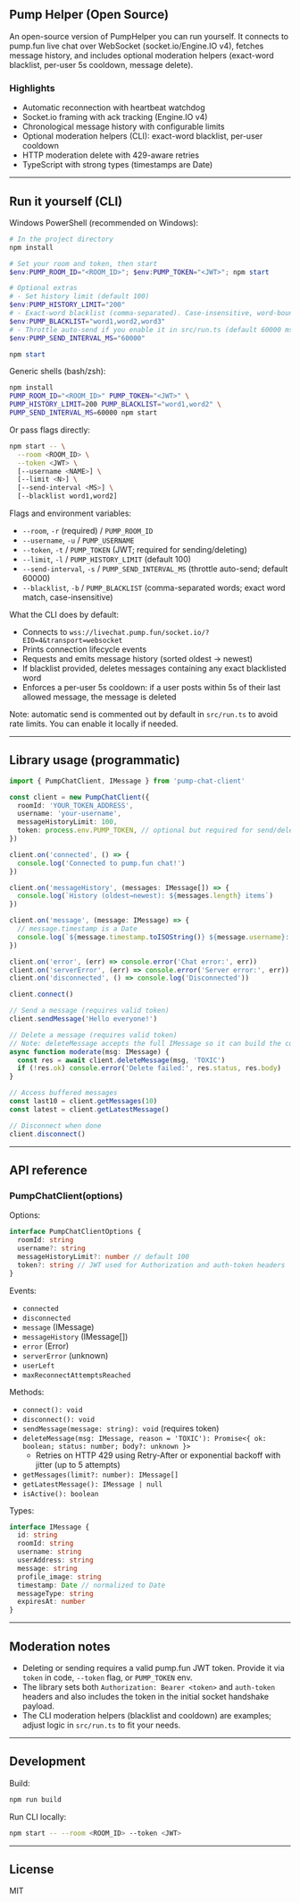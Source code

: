 ## Pump Helper (Open Source)

An open-source version of PumpHelper you can run yourself. It connects to pump.fun live chat over WebSocket (socket.io/Engine.IO v4), fetches message history, and includes optional moderation helpers (exact-word blacklist, per-user 5s cooldown, message delete).

### Highlights

- Automatic reconnection with heartbeat watchdog
- Socket.io framing with ack tracking (Engine.IO v4)
- Chronological message history with configurable limits
- Optional moderation helpers (CLI): exact-word blacklist, per-user cooldown
- HTTP moderation delete with 429-aware retries
- TypeScript with strong types (timestamps are Date)

---

## Run it yourself (CLI)

Windows PowerShell (recommended on Windows):

```powershell
# In the project directory
npm install

# Set your room and token, then start
$env:PUMP_ROOM_ID="<ROOM_ID>"; $env:PUMP_TOKEN="<JWT>"; npm start

# Optional extras
# - Set history limit (default 100)
$env:PUMP_HISTORY_LIMIT="200"
# - Exact-word blacklist (comma-separated). Case-insensitive, word-boundary matched
$env:PUMP_BLACKLIST="word1,word2,word3"
# - Throttle auto-send if you enable it in src/run.ts (default 60000 ms)
$env:PUMP_SEND_INTERVAL_MS="60000"

npm start
```

Generic shells (bash/zsh):

```bash
npm install
PUMP_ROOM_ID="<ROOM_ID>" PUMP_TOKEN="<JWT>" \
PUMP_HISTORY_LIMIT=200 PUMP_BLACKLIST="word1,word2" \
PUMP_SEND_INTERVAL_MS=60000 npm start
```

Or pass flags directly:

```bash
npm start -- \
  --room <ROOM_ID> \
  --token <JWT> \
  [--username <NAME>] \
  [--limit <N>] \
  [--send-interval <MS>] \
  [--blacklist word1,word2]
```

Flags and environment variables:

- `--room`, `-r` (required) / `PUMP_ROOM_ID`
- `--username`, `-u` / `PUMP_USERNAME`
- `--token`, `-t` / `PUMP_TOKEN` (JWT; required for sending/deleting)
- `--limit`, `-l` / `PUMP_HISTORY_LIMIT` (default 100)
- `--send-interval`, `-s` / `PUMP_SEND_INTERVAL_MS` (throttle auto-send; default 60000)
- `--blacklist`, `-b` / `PUMP_BLACKLIST` (comma-separated words; exact word match, case-insensitive)

What the CLI does by default:

- Connects to `wss://livechat.pump.fun/socket.io/?EIO=4&transport=websocket`
- Prints connection lifecycle events
- Requests and emits message history (sorted oldest → newest)
- If blacklist provided, deletes messages containing any exact blacklisted word
- Enforces a per-user 5s cooldown: if a user posts within 5s of their last allowed message, the message is deleted

Note: automatic send is commented out by default in `src/run.ts` to avoid rate limits. You can enable it locally if needed.

---

## Library usage (programmatic)

```typescript
import { PumpChatClient, IMessage } from 'pump-chat-client'

const client = new PumpChatClient({
  roomId: 'YOUR_TOKEN_ADDRESS',
  username: 'your-username',
  messageHistoryLimit: 100,
  token: process.env.PUMP_TOKEN, // optional but required for send/delete
})

client.on('connected', () => {
  console.log('Connected to pump.fun chat!')
})

client.on('messageHistory', (messages: IMessage[]) => {
  console.log(`History (oldest→newest): ${messages.length} items`)
})

client.on('message', (message: IMessage) => {
  // message.timestamp is a Date
  console.log(`${message.timestamp.toISOString()} ${message.username}: ${message.message}`)
})

client.on('error', (err) => console.error('Chat error:', err))
client.on('serverError', (err) => console.error('Server error:', err))
client.on('disconnected', () => console.log('Disconnected'))

client.connect()

// Send a message (requires valid token)
client.sendMessage('Hello everyone!')

// Delete a message (requires valid token)
// Note: deleteMessage accepts the full IMessage so it can build the correct URL
async function moderate(msg: IMessage) {
  const res = await client.deleteMessage(msg, 'TOXIC')
  if (!res.ok) console.error('Delete failed:', res.status, res.body)
}

// Access buffered messages
const last10 = client.getMessages(10)
const latest = client.getLatestMessage()

// Disconnect when done
client.disconnect()
```

---

## API reference

### PumpChatClient(options)

Options:

```typescript
interface PumpChatClientOptions {
  roomId: string
  username?: string
  messageHistoryLimit?: number // default 100
  token?: string // JWT used for Authorization and auth-token headers
}
```

Events:

- `connected`
- `disconnected`
- `message` (IMessage)
- `messageHistory` (IMessage[])
- `error` (Error)
- `serverError` (unknown)
- `userLeft`
- `maxReconnectAttemptsReached`

Methods:

- `connect(): void`
- `disconnect(): void`
- `sendMessage(message: string): void` (requires token)
- `deleteMessage(msg: IMessage, reason = 'TOXIC'): Promise<{ ok: boolean; status: number; body?: unknown }>`
  - Retries on HTTP 429 using Retry-After or exponential backoff with jitter (up to 5 attempts)
- `getMessages(limit?: number): IMessage[]`
- `getLatestMessage(): IMessage | null`
- `isActive(): boolean`

Types:

```typescript
interface IMessage {
  id: string
  roomId: string
  username: string
  userAddress: string
  message: string
  profile_image: string
  timestamp: Date // normalized to Date
  messageType: string
  expiresAt: number
}
```

---

## Moderation notes

- Deleting or sending requires a valid pump.fun JWT token. Provide it via `token` in code, `--token` flag, or `PUMP_TOKEN` env.
- The library sets both `Authorization: Bearer <token>` and `auth-token` headers and also includes the token in the initial socket handshake payload.
- The CLI moderation helpers (blacklist and cooldown) are examples; adjust logic in `src/run.ts` to fit your needs.

---

## Development

Build:

```bash
npm run build
```

Run CLI locally:

```bash
npm start -- --room <ROOM_ID> --token <JWT>
```

---

## License

MIT